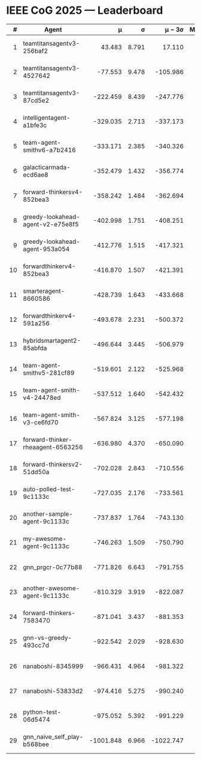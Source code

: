 # IEEE CoG 2025 — Leaderboard

| # | Agent | μ | σ | μ − 3σ | Matches | Updated |
|---:|---|---:|---:|---:|---:|---|
| 1 | teamtitansagentv3-256baf2 | 43.483 | 8.791 | 17.110 | 20396 | 2025-08-24 20:42 |
| 2 | teamtitansagentv3-4527642 | -77.553 | 9.478 | -105.986 | 20010 | 2025-08-24 20:42 |
| 3 | teamtitansagentv3-87cd5e2 | -222.459 | 8.439 | -247.776 | 21026 | 2025-08-24 20:42 |
| 4 | intelligentagent-a1bfe3c | -329.035 | 2.713 | -337.173 | 16748 | 2025-08-24 20:42 |
| 5 | team-agent-smithv6-a7b2416 | -333.171 | 2.385 | -340.326 | 19920 | 2025-08-24 20:42 |
| 6 | galacticarmada-ecd6ae8 | -352.479 | 1.432 | -356.774 | 18660 | 2025-08-24 20:42 |
| 7 | forward-thinkersv4-852bea3 | -358.242 | 1.484 | -362.694 | 16023 | 2025-08-24 20:42 |
| 8 | greedy-lookahead-agent-v2-e75e8f5 | -402.998 | 1.751 | -408.251 | 20360 | 2025-08-24 20:42 |
| 9 | greedy-lookahead-agent-953a054 | -412.776 | 1.515 | -417.321 | 18360 | 2025-08-24 20:42 |
| 10 | forwardthinkerv4-852bea3 | -416.870 | 1.507 | -421.391 | 16637 | 2025-08-24 20:42 |
| 11 | smarteragent-8660586 | -428.739 | 1.643 | -433.668 | 16652 | 2025-08-24 20:42 |
| 12 | forwardthinkerv4-591a256 | -493.678 | 2.231 | -500.372 | 16341 | 2025-08-24 20:42 |
| 13 | hybridsmartagent2-85abfda | -496.644 | 3.445 | -506.979 | 16539 | 2025-08-24 20:42 |
| 14 | team-agent-smithv5-281cf89 | -519.601 | 2.122 | -525.968 | 19160 | 2025-08-24 20:42 |
| 15 | team-agent-smith-v4-24478ed | -537.512 | 1.640 | -542.432 | 20096 | 2025-08-24 20:42 |
| 16 | team-agent-smith-v3-ce6fd70 | -567.824 | 3.125 | -577.198 | 20556 | 2025-08-24 20:42 |
| 17 | forward-thinker-rheaagent-6563256 | -636.980 | 4.370 | -650.090 | 18718 | 2025-08-24 20:42 |
| 18 | forward-thinkersv2-51dd50a | -702.028 | 2.843 | -710.556 | 19358 | 2025-08-24 20:42 |
| 19 | auto-polled-test-9c1133c | -727.035 | 2.176 | -733.561 | 20420 | 2025-08-24 20:42 |
| 20 | another-sample-agent-9c1133c | -737.837 | 1.764 | -743.130 | 19960 | 2025-08-24 20:42 |
| 21 | my-awesome-agent-9c1133c | -746.263 | 1.509 | -750.790 | 20060 | 2025-08-24 20:42 |
| 22 | gnn_prgcr-0c77b88 | -771.826 | 6.643 | -791.755 | 17500 | 2025-08-24 20:42 |
| 23 | another-awesome-agent-9c1133c | -810.329 | 3.919 | -822.087 | 21200 | 2025-08-24 20:42 |
| 24 | forward-thinkers-7583470 | -871.041 | 3.437 | -881.353 | 18300 | 2025-08-24 20:42 |
| 25 | gnn-vs-greedy-493cc7d | -922.542 | 2.029 | -928.630 | 15500 | 2025-08-24 20:42 |
| 26 | nanaboshi-8345999 | -966.431 | 4.964 | -981.322 | 16190 | 2025-08-24 20:42 |
| 27 | nanaboshi-53833d2 | -974.416 | 5.275 | -990.240 | 15460 | 2025-08-24 20:42 |
| 28 | python-test-06d5474 | -975.052 | 5.392 | -991.229 | 15910 | 2025-08-24 20:42 |
| 29 | gnn_naive_self_play-b568bee | -1001.848 | 6.966 | -1022.747 | 15940 | 2025-08-24 20:42 |
